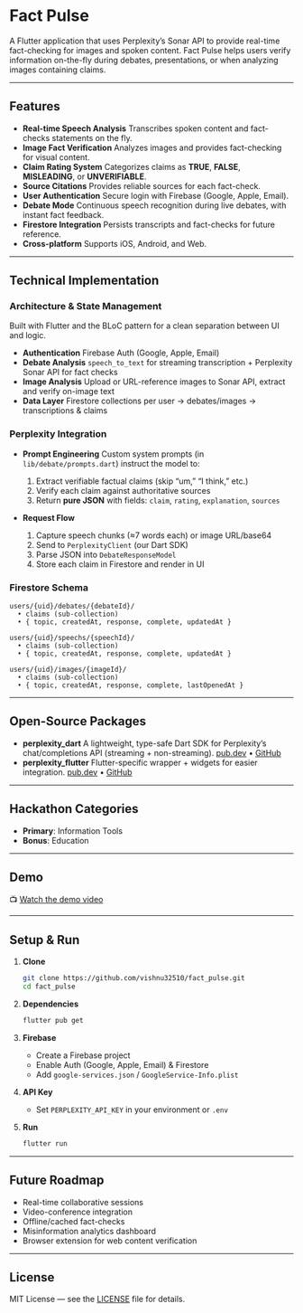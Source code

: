 # Fact Pulse

A Flutter application that uses Perplexity’s Sonar API to provide real-time fact-checking for images and spoken content. Fact Pulse helps users verify information on-the-fly during debates, presentations, or when analyzing images containing claims.

---

## Features

* **Real-time Speech Analysis**
  Transcribes spoken content and fact-checks statements on the fly.
* **Image Fact Verification**
  Analyzes images and provides fact-checking for visual content.
* **Claim Rating System**
  Categorizes claims as **TRUE**, **FALSE**, **MISLEADING**, or **UNVERIFIABLE**.
* **Source Citations**
  Provides reliable sources for each fact-check.
* **User Authentication**
  Secure login with Firebase (Google, Apple, Email).
* **Debate Mode**
  Continuous speech recognition during live debates, with instant fact feedback.
* **Firestore Integration**
  Persists transcripts and fact-checks for future reference.
* **Cross-platform**
  Supports iOS, Android, and Web.

---

## Technical Implementation

### Architecture & State Management

Built with Flutter and the BLoC pattern for a clean separation between UI and logic.

* **Authentication**
  Firebase Auth (Google, Apple, Email)
* **Debate Analysis**
  `speech_to_text` for streaming transcription + Perplexity Sonar API for fact checks
* **Image Analysis**
  Upload or URL-reference images to Sonar API, extract and verify on-image text
* **Data Layer**
  Firestore collections per user → debates/images → transcriptions & claims

### Perplexity Integration

* **Prompt Engineering**
  Custom system prompts (in `lib/debate/prompts.dart`) instruct the model to:

  1. Extract verifiable factual claims (skip “um,” “I think,” etc.)
  2. Verify each claim against authoritative sources
  3. Return **pure JSON** with fields: `claim`, `rating`, `explanation`, `sources`
* **Request Flow**

  1. Capture speech chunks (≈7 words each) or image URL/base64
  2. Send to `PerplexityClient` (our Dart SDK)
  3. Parse JSON into `DebateResponseModel`
  4. Store each claim in Firestore and render in UI

### Firestore Schema

```
users/{uid}/debates/{debateId}/
  • claims (sub-collection)
  • { topic, createdAt, response, complete, updatedAt }

users/{uid}/speechs/{speechId}/
  • claims (sub-collection)
  • { topic, createdAt, response, complete, updatedAt }

users/{uid}/images/{imageId}/
  • claims (sub-collection)
  • { topic, createdAt, response, complete, lastOpenedAt }
```

---

## Open-Source Packages

* **perplexity\_dart**
  A lightweight, type-safe Dart SDK for Perplexity’s chat/completions API (streaming + non-streaming).
  [pub.dev](https://pub.dev/packages/perplexity_dart) • [GitHub](https://github.com/vishnu32510/perplexity_dart)
* **perplexity\_flutter**
  Flutter-specific wrapper + widgets for easier integration.
  [pub.dev](https://pub.dev/packages/perplexity_flutter) • [GitHub](https://github.com/vishnu32510/perplexity_flutter)

---

## Hackathon Categories

* **Primary**: Information Tools
* **Bonus**: Education

---

## Demo

📺 [Watch the demo video](#)

---

## Setup & Run

1. **Clone**

   ```bash
   git clone https://github.com/vishnu32510/fact_pulse.git
   cd fact_pulse
   ```
2. **Dependencies**

   ```bash
   flutter pub get
   ```
3. **Firebase**

   * Create a Firebase project
   * Enable Auth (Google, Apple, Email) & Firestore
   * Add `google-services.json` / `GoogleService-Info.plist`
4. **API Key**

   * Set `PERPLEXITY_API_KEY` in your environment or `.env`
5. **Run**

   ```bash
   flutter run
   ```

---

## Future Roadmap

* Real-time collaborative sessions
* Video-conference integration
* Offline/cached fact-checks
* Misinformation analytics dashboard
* Browser extension for web content verification

---

## License

MIT License — see the [LICENSE](LICENSE) file for details.
